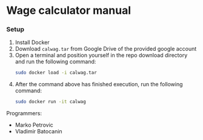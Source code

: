 # Wage calculator manual

### Setup

1. Install Docker 
2. Download `calwag.tar` from Google Drive of the provided google account 
3. Open a terminal and position yourself in the repo download directory and run the following command:
    ```bash
   sudo docker load -i calwag.tar
    ```
4.  After the command above has finished execution, run the following command:
    ```bash
    sudo docker run -it calwag
    ```


Programmers:

- Marko Petrovic
- Vladimir Batocanin

